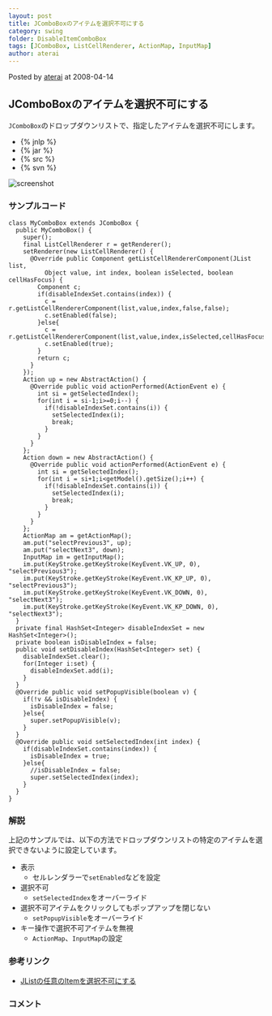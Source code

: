 ```yaml
---
layout: post
title: JComboBoxのアイテムを選択不可にする
category: swing
folder: DisableItemComboBox
tags: [JComboBox, ListCellRenderer, ActionMap, InputMap]
author: aterai
---
```


Posted by [aterai](http://terai.xrea.jp/aterai.html) at 2008-04-14

## JComboBoxのアイテムを選択不可にする
`JComboBox`のドロップダウンリストで、指定したアイテムを選択不可にします。

- {% jnlp %}
- {% jar %}
- {% src %}
- {% svn %}

<!-- dummy comment line for breaking list -->

![screenshot](http://lh3.ggpht.com/_9Z4BYR88imo/TQTLHzjDYpI/AAAAAAAAAXE/M4bkzWJetUI/s800/DisableItemComboBox.png)

### サンプルコード
<pre class="prettyprint"><code>class MyComboBox extends JComboBox {
  public MyComboBox() {
    super();
    final ListCellRenderer r = getRenderer();
    setRenderer(new ListCellRenderer() {
      @Override public Component getListCellRendererComponent(JList list,
          Object value, int index, boolean isSelected, boolean cellHasFocus) {
        Component c;
        if(disableIndexSet.contains(index)) {
          c = r.getListCellRendererComponent(list,value,index,false,false);
          c.setEnabled(false);
        }else{
          c = r.getListCellRendererComponent(list,value,index,isSelected,cellHasFocus);
          c.setEnabled(true);
        }
        return c;
      }
    });
    Action up = new AbstractAction() {
      @Override public void actionPerformed(ActionEvent e) {
        int si = getSelectedIndex();
        for(int i = si-1;i&gt;=0;i--) {
          if(!disableIndexSet.contains(i)) {
            setSelectedIndex(i);
            break;
          }
        }
      }
    };
    Action down = new AbstractAction() {
      @Override public void actionPerformed(ActionEvent e) {
        int si = getSelectedIndex();
        for(int i = si+1;i&lt;getModel().getSize();i++) {
          if(!disableIndexSet.contains(i)) {
            setSelectedIndex(i);
            break;
          }
        }
      }
    };
    ActionMap am = getActionMap();
    am.put("selectPrevious3", up);
    am.put("selectNext3", down);
    InputMap im = getInputMap();
    im.put(KeyStroke.getKeyStroke(KeyEvent.VK_UP, 0),      "selectPrevious3");
    im.put(KeyStroke.getKeyStroke(KeyEvent.VK_KP_UP, 0),   "selectPrevious3");
    im.put(KeyStroke.getKeyStroke(KeyEvent.VK_DOWN, 0),    "selectNext3");
    im.put(KeyStroke.getKeyStroke(KeyEvent.VK_KP_DOWN, 0), "selectNext3");
  }
  private final HashSet&lt;Integer&gt; disableIndexSet = new HashSet&lt;Integer&gt;();
  private boolean isDisableIndex = false;
  public void setDisableIndex(HashSet&lt;Integer&gt; set) {
    disableIndexSet.clear();
    for(Integer i:set) {
      disableIndexSet.add(i);
    }
  }
  @Override public void setPopupVisible(boolean v) {
    if(!v &amp;&amp; isDisableIndex) {
      isDisableIndex = false;
    }else{
      super.setPopupVisible(v);
    }
  }
  @Override public void setSelectedIndex(int index) {
    if(disableIndexSet.contains(index)) {
      isDisableIndex = true;
    }else{
      //isDisableIndex = false;
      super.setSelectedIndex(index);
    }
  }
}
</code></pre>

### 解説
上記のサンプルでは、以下の方法でドロップダウンリストの特定のアイテムを選択できないように設定しています。

- 表示
    - セルレンダラーで`setEnabled`などを設定
- 選択不可
    - `setSelectedIndex`をオーバーライド
- 選択不可アイテムをクリックしてもポップアップを閉じない
    - `setPopupVisible`をオーバーライド
- キー操作で選択不可アイテムを無視
    - `ActionMap`、`InputMap`の設定

<!-- dummy comment line for breaking list -->

### 参考リンク
- [JListの任意のItemを選択不可にする](http://terai.xrea.jp/Swing/DisabledItem.html)

<!-- dummy comment line for breaking list -->

### コメント

